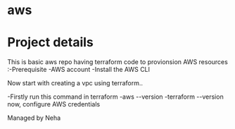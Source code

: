 # aws

# Project details 
This is basic aws repo having terraform code to provionsion AWS resources 
:-Prerequisite
    -AWS account
    -Install the AWS CLI

Now start with creating a vpc using terraform..

-Firstly run this command in terraform 
    -aws --version
    -terraform --version
now, configure AWS credentials


Managed by Neha
